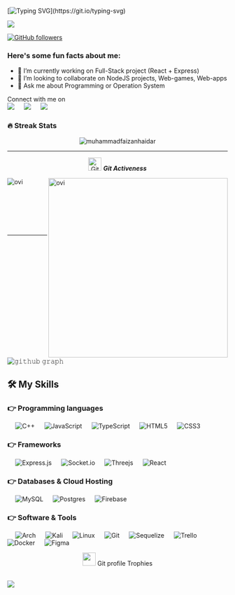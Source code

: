 
[![Typing SVG](https://readme-typing-svg.herokuapp.com?font=Comfortaa&size=30&duration=3500&color=02E628&vCenter=true&lines=Hello%2C+World!;My+name+is+Eugene.;I'm+a+NodeJS+Developer.)](https://git.io/typing-svg)
<p>
 <img src="https://profile-counter.glitch.me/eugeek/count.svg">
</p>

[![GitHub followers](https://img.shields.io/github/followers/eugeek.svg?style=social&label=Followers)](https://github.com/eugeek5?tab=followers)

<h3> Here's some fun facts about me: </h3>

- 🔭 I’m currently working on Full-Stack project (React + Express)
- 👯 I’m looking to collaborate on NodeJS projects, Web-games, Web-apps 
- 💬 Ask me about Programming or Operation System

<p>Connect with me on
<br>	
<a target="_blank" href="https://www.linkedin.com/in/eugene-ward-0b21b41b7/"><img src="https://img.shields.io/badge/-LinkedIn-0077B5?style=for-the-badge&logo=Linkedin&logoColor=white"></img></a>
&emsp;
<a target="_blank" href="mailto:razzy.sa@gmail.com"
><img src="https://img.shields.io/badge/-Gmail-D14836?style=for-the-badge&logo=Gmail&logoColor=white"></img></a>
&emsp;
<a target="_blank" href="https://slack.com"
><img src="https://img.shields.io/badge/Slack-4A154B?style=for-the-badge&logo=slack&logoColor=white"></img></a>
&emsp;
<br>
</p>

### 🔥 Streak Stats
<p align="center"><img src="https://github-readme-stats.vercel.app/api?username=eugeek&theme=gruvbox" alt="muhammadfaizanhaidar"  /></p>

<hr>
<p align="center">
 <img src="https://media.giphy.com/media/W5eoZHPpUx9sapR0eu/giphy.gif" width="30px" alt="Git"/>&nbsp;<i><b>Git Activeness</b></i></p>
 
<p><img align="left" src="https://github-readme-stats.vercel.app/api/top-langs?username=eugeek&show_icons=true&locale=en&layout=compact&theme=gruvbox" alt="ovi" /></p>
<p>&nbsp;<img align="right" src="https://github-readme-stats.vercel.app/api?username=eugeek&show_icons=true&locale=en&theme=gruvbox" alt="ovi" width="410" /></p>
<br><br><br><br><br>

<hr>

![𝚐𝚒𝚝𝚑𝚞𝚋 𝚐𝚛𝚊𝚙𝚑](https://activity-graph.herokuapp.com/graph?username=eugeek&theme=gruvbox&hide_border=true&area=true)

## 🛠️ My Skills

### 👉 Programming languages
  &emsp;
  ![C++](https://img.shields.io/badge/c++-%2300599C.svg?style=for-the-badge&logo=c%2B%2B&logoColor=white)
  &emsp;
  ![JavaScript](https://img.shields.io/badge/javascript-%23323330.svg?style=for-the-badge&logo=javascript&logoColor=%23F7DF1E)
  &emsp;
  ![TypeScript](https://img.shields.io/badge/typescript-%23007ACC.svg?style=for-the-badge&logo=typescript&logoColor=white)
  &emsp;
  ![HTML5](https://img.shields.io/badge/html5-%23E34F26.svg?style=for-the-badge&logo=html5&logoColor=white)
  &emsp;
  ![CSS3](https://img.shields.io/badge/css3-%231572B6.svg?style=for-the-badge&logo=css3&logoColor=white)

### 👉 Frameworks
  &emsp;
  ![Express.js](https://img.shields.io/badge/express.js-%23404d59.svg?style=for-the-badge&logo=express&logoColor=%2361DAFB)
  &emsp;
  ![Socket.io](https://img.shields.io/badge/Socket.io-black?style=for-the-badge&logo=socket.io&badgeColor=010101)
  &emsp;
  ![Threejs](https://img.shields.io/badge/threejs-black?style=for-the-badge&logo=three.js&logoColor=white)
  &emsp;
  ![React](https://img.shields.io/badge/react-%2320232a.svg?style=for-the-badge&logo=react&logoColor=%2361DAFB)
### 👉 Databases & Cloud Hosting
  &emsp;
  ![MySQL](https://img.shields.io/badge/mysql-%2300f.svg?style=for-the-badge&logo=mysql&logoColor=white)
  &emsp;
  ![Postgres](https://img.shields.io/badge/postgres-%23316192.svg?style=for-the-badge&logo=postgresql&logoColor=white)
  &emsp;
  ![Firebase](https://img.shields.io/badge/firebase-%23039BE5.svg?style=for-the-badge&logo=firebase)

 ### 👉 Software & Tools
  &emsp;
  ![Arch](https://img.shields.io/badge/Arch%20Linux-1793D1?logo=arch-linux&logoColor=fff&style=for-the-badge)
  &emsp;
  ![Kali](https://img.shields.io/badge/Kali-268BEE?style=for-the-badge&logo=kalilinux&logoColor=white)
  &emsp;
  ![Linux](https://img.shields.io/badge/Linux-FCC624?style=for-the-badge&logo=linux&logoColor=black)
  &emsp;
  ![Git](https://img.shields.io/badge/git-%23F05033.svg?style=for-the-badge&logo=git&logoColor=white)
  &emsp;
  ![Sequelize](https://img.shields.io/badge/Sequelize-52B0E7?style=for-the-badge&logo=Sequelize&logoColor=white)
  &emsp;
  ![Trello](https://img.shields.io/badge/Trello-%23026AA7.svg?style=for-the-badge&logo=Trello&logoColor=white)
  &emsp;
  ![Docker](https://img.shields.io/badge/docker-%230db7ed.svg?style=for-the-badge&logo=docker&logoColor=white)
  &emsp;
  ![Figma](https://img.shields.io/badge/figma-%23F24E1E.svg?style=for-the-badge&logo=figma&logoColor=white)
  
<p align="center"><img src="https://media.giphy.com/media/QaMcXSekUWx7aogAUr/giphy.gif" width="30" />&nbsp;Git profile Trophies</p><br>
<img src="https://github-profile-trophy.vercel.app/?username=eugeek&theme=gruvbox" />


<br/>


